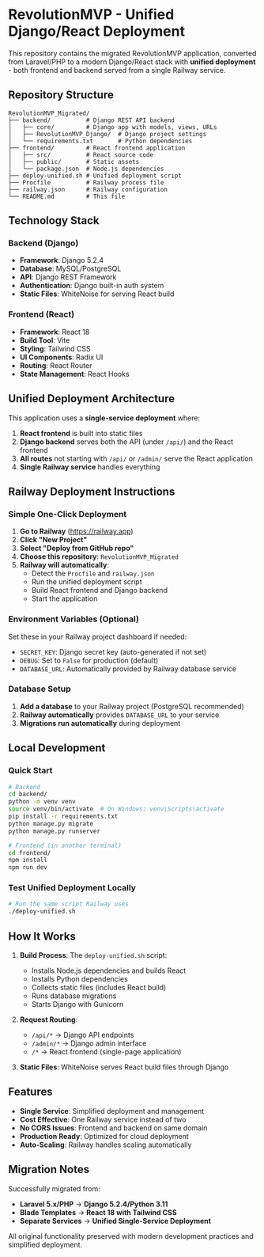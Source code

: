 # RevolutionMVP - Unified Django/React Deployment

This repository contains the migrated RevolutionMVP application, converted from Laravel/PHP to a modern Django/React stack with **unified deployment** - both frontend and backend served from a single Railway service.

## Repository Structure

```
RevolutionMVP_Migrated/
├── backend/          # Django REST API backend
│   ├── core/         # Django app with models, views, URLs
│   ├── RevolutionMVP_Django/  # Django project settings
│   └── requirements.txt       # Python dependencies
├── frontend/         # React frontend application
│   ├── src/          # React source code
│   ├── public/       # Static assets
│   └── package.json  # Node.js dependencies
├── deploy-unified.sh # Unified deployment script
├── Procfile          # Railway process file
├── railway.json      # Railway configuration
└── README.md         # This file
```

## Technology Stack

### Backend (Django)
- **Framework**: Django 5.2.4
- **Database**: MySQL/PostgreSQL
- **API**: Django REST Framework
- **Authentication**: Django built-in auth system
- **Static Files**: WhiteNoise for serving React build

### Frontend (React)
- **Framework**: React 18
- **Build Tool**: Vite
- **Styling**: Tailwind CSS
- **UI Components**: Radix UI
- **Routing**: React Router
- **State Management**: React Hooks

## Unified Deployment Architecture

This application uses a **single-service deployment** where:
1. **React frontend** is built into static files
2. **Django backend** serves both the API (under `/api/`) and the React frontend
3. **All routes** not starting with `/api/` or `/admin/` serve the React application
4. **Single Railway service** handles everything

## Railway Deployment Instructions

### Simple One-Click Deployment

1. **Go to Railway** (https://railway.app)
2. **Click "New Project"**
3. **Select "Deploy from GitHub repo"**
4. **Choose this repository**: `RevolutionMVP_Migrated`
5. **Railway will automatically**:
   - Detect the `Procfile` and `railway.json`
   - Run the unified deployment script
   - Build React frontend and Django backend
   - Start the application

### Environment Variables (Optional)

Set these in your Railway project dashboard if needed:
- `SECRET_KEY`: Django secret key (auto-generated if not set)
- `DEBUG`: Set to `False` for production (default)
- `DATABASE_URL`: Automatically provided by Railway database service

### Database Setup

1. **Add a database** to your Railway project (PostgreSQL recommended)
2. **Railway automatically** provides `DATABASE_URL` to your service
3. **Migrations run automatically** during deployment

## Local Development

### Quick Start
```bash
# Backend
cd backend/
python -m venv venv
source venv/bin/activate  # On Windows: venv\Scripts\activate
pip install -r requirements.txt
python manage.py migrate
python manage.py runserver

# Frontend (in another terminal)
cd frontend/
npm install
npm run dev
```

### Test Unified Deployment Locally
```bash
# Run the same script Railway uses
./deploy-unified.sh
```

## How It Works

1. **Build Process**: The `deploy-unified.sh` script:
   - Installs Node.js dependencies and builds React
   - Installs Python dependencies
   - Collects static files (includes React build)
   - Runs database migrations
   - Starts Django with Gunicorn

2. **Request Routing**:
   - `/api/*` → Django API endpoints
   - `/admin/*` → Django admin interface
   - `/*` → React frontend (single-page application)

3. **Static Files**: WhiteNoise serves React build files through Django

## Features

- **Single Service**: Simplified deployment and management
- **Cost Effective**: One Railway service instead of two
- **No CORS Issues**: Frontend and backend on same domain
- **Production Ready**: Optimized for cloud deployment
- **Auto-Scaling**: Railway handles scaling automatically

## Migration Notes

Successfully migrated from:
- **Laravel 5.x/PHP** → **Django 5.2.4/Python 3.11**
- **Blade Templates** → **React 18 with Tailwind CSS**
- **Separate Services** → **Unified Single-Service Deployment**

All original functionality preserved with modern development practices and simplified deployment.

